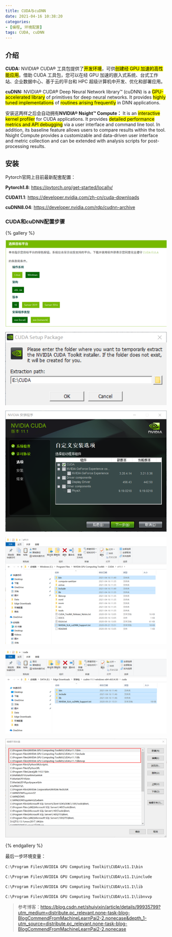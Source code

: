 ```yaml
---
title: CUDA与cuDNN
date: 2021-04-16 10:38:20
categories:
- [编程, 环境配置]
tags: CUDA, cuDNN
---
```


## 介绍

**CUDA:** NVIDIA® CUDA® 工具包提供了<mark>开发环境</mark>，可供<mark>创建经 GPU 加速的高性能应用</mark>。借助 CUDA 工具包，您可以在经 GPU 加速的嵌入式系统、台式工作站、企业数据中心、基于云的平台和 HPC 超级计算机中开发、优化和部署应用。

**cuDNN:** NVIDIA® CUDA® Deep Neural Network library™ (cuDNN) is a <mark>GPU-accelerated library</mark> of primitives for deep neural networks. It provides <mark>highly tuned implementations</mark> of <mark>routines arising frequently</mark> in DNN applications.

安装这两样之后会自动拥有**NVIDIA® Nsight™ Compute：** It is an <mark>interactive kernel profiler</mark> for CUDA applications. It provides <mark>detailed performance metrics and API debugging</mark> via a user interface and command line tool. In addition, its baseline feature allows users to compare results within the tool. Nsight Compute provides a customizable and data-driven user interface and metric collection and can be extended with analysis scripts for post-processing results.

## 安装

Pytorch官网上目前最新配套配置：

**Pytorch1.8**: https://pytorch.org/get-started/locally/

**CUDA11.1**: https://developer.nvidia.com/zh-cn/cuda-downloads

**cuDNN8.04**: https://developer.nvidia.com/rdp/cudnn-archive

### CUDA和cuDNN配置步骤

{% gallery %}

![1](https://raw.githubusercontent.com/safeanimal/PicGo/main/img/1.png)

![2](https://raw.githubusercontent.com/safeanimal/PicGo/main/img/2.png)

![3](https://raw.githubusercontent.com/safeanimal/PicGo/main/img/3.png)

![4](https://raw.githubusercontent.com/safeanimal/PicGo/main/img/4.png)

![5](https://raw.githubusercontent.com/safeanimal/PicGo/main/img/5.png)

![6](https://raw.githubusercontent.com/safeanimal/PicGo/main/img/6.png)

{% endgallery %}

最后一步环境变量：

`C:\Program Files\NVIDIA GPU Computing Toolkit\CUDA\v11.1\bin`

`C:\Program Files\NVIDIA GPU Computing Toolkit\CUDA\v11.1\include`

`C:\Program Files\NVIDIA GPU Computing Toolkit\CUDA\v11.1\lib`

`C:\Program Files\NVIDIA GPU Computing Toolkit\CUDA\v11.1\libnvvp`

> 参考博客：https://blog.csdn.net/shuiyixin/article/details/99935799?utm_medium=distribute.pc_relevant.none-task-blog-BlogCommendFromMachineLearnPai2-2.nonecase&depth_1-utm_source=distribute.pc_relevant.none-task-blog-BlogCommendFromMachineLearnPai2-2.nonecase